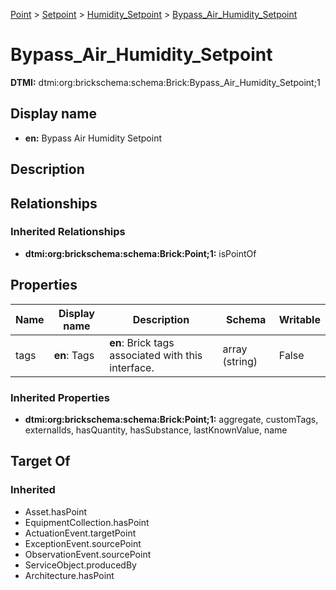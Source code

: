 [Point](../../Point.md) > [Setpoint](../Setpoint.md) > [Humidity_Setpoint](Humidity_Setpoint.md) > [Bypass_Air_Humidity_Setpoint](.)
# Bypass_Air_Humidity_Setpoint
**DTMI:** dtmi:org:brickschema:schema:Brick:Bypass_Air_Humidity_Setpoint;1
## Display name
- **en:** Bypass Air Humidity Setpoint
## Description
## Relationships
### Inherited Relationships
* **dtmi:org:brickschema:schema:Brick:Point;1:** isPointOf
## Properties
|Name|Display name|Description|Schema|Writable|
|-|-|-|-|-|
|tags|**en**: Tags|**en**: Brick tags associated with this interface.|array (string)|False|
### Inherited Properties
* **dtmi:org:brickschema:schema:Brick:Point;1:** aggregate, customTags, externalIds, hasQuantity, hasSubstance, lastKnownValue, name
## Target Of
### Inherited
* Asset.hasPoint
* EquipmentCollection.hasPoint
* ActuationEvent.targetPoint
* ExceptionEvent.sourcePoint
* ObservationEvent.sourcePoint
* ServiceObject.producedBy
* Architecture.hasPoint
